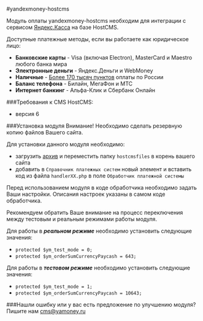 #yandexmoney-hostcms

Модуль оплаты yandexmoney-hostcms необходим для интеграции с сервисом [Яндекс.Касса](http://kassa.yandex.ru/) на базе HostCMS. 

Доступные платежные методы, если вы работаете как юридическое лицо:
* **Банковские карты** -  Visa (включая Electron), MasterCard и Maestro любого банка мира
* **Электронные деньги** - Яндекс.Деньги и WebMoney
* **Наличные** - [Более 170 тысяч пунктов](https://money.yandex.ru/pay/doc.xml?id=526209) оплаты по России
* **Баланс телефона** - Билайн, МегаФон и МТС
* **Интернет банкинг** - Альфа-Клик и Сбербанк Онлайн

###Требования к CMS HostCMS:
* версия 6

###Установка модуля
Внимание! Необходимо сделать резервную копию файлов Вашего сайта.

Для установки данного модуля необходимо:
* загрузить [архив](https://github.com/yandex-money/yandex-money-cms-hostcms/archive/master.zip) и переместить папку `hostcmsfiles` в корень вашего сайта
* добавить в `Справочник платежных систем` новый элемент и вставить код из файла `handlerXX.php` в поле `Обработчик платежной системы`

Перед использованием модуля в коде обработчика необходимо задать Ваши настройки. Описания настроек указаны в самом коде обработчика. 

Рекомендуем обратить Ваше внимание на процесс переключения между тестовым и реальным режимами работы модуля. 

Для работы в ***реальном режиме*** необходимо установить следующие значения:
* `protected $ym_test_mode = 0;`
* `protected $ym_orderSumCurrencyPaycash = 643;`

Для работы в ***тестовом режиме*** необходимо установить следующие значения:
* `protected $ym_test_mode = 1;`
* `protected $ym_orderSumCurrencyPaycash = 10643;`

###Нашли ошибку или у вас есть предложение по улучшению модуля?
Пишите нам cms@yamoney.ru
